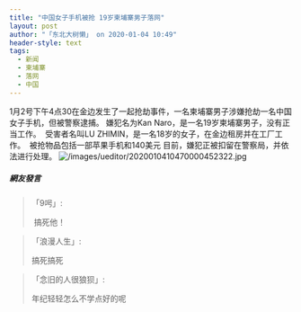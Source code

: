 ```yaml
---
title: "中国女子手机被抢 19岁柬埔寨男子落网"
layout: post
author: "「东北大树懒」 on 2020-01-04 10:49"
header-style: text
tags:
  - 新闻
  - 柬埔寨
  - 落网
  - 中国
---
```


1月2号下午4点30在金边发生了一起抢劫事件，一名柬埔寨男子涉嫌抢劫一名中国女子手机，但被警察逮捕。
嫌犯名为Kan Naro，是一名19岁柬埔寨男子，没有正当工作。&nbsp;
受害者名叫LU ZHIMIN，是一名18岁的女子，在金边租房并在工厂工作。&nbsp;
被抢物品包括一部苹果手机和140美元
目前，嫌犯正被扣留在警察局，并依法进行处理。
<img src="http://images.feileyuan.com/images/ueditor/2020010410470000452322.jpg" title="/images/ueditor/2020010410470000452322.jpg" alt="/images/ueditor/2020010410470000452322.jpg">
<input type="hidden" value="菲乐园提供">

##### 網友發言 
> 「9呺」:
> <p>&nbsp;搞死他！</p>

> 「浪漫人生」:
> <p>搞死搞死</p>

> 「念旧的人很狼狈」:
> <p>年纪轻轻怎么不学点好的呢</p>


